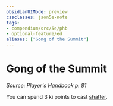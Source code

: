 ```yaml
---
obsidianUIMode: preview
cssclasses: json5e-note
tags:
- compendium/src/5e/phb
- optional-feature/ed
aliases: ["Gong of the Summit"]
---
```

# Gong of the Summit
*Source: Player's Handbook p. 81* 

You can spend 3 ki points to cast [shatter](../../spells/shatter.md#).